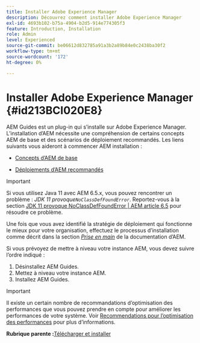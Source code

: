 ```yaml
---
title: Installer Adobe Experience Manager
description: Découvrez comment installer Adobe Experience Manager
exl-id: 4693b102-b75a-4904-b2d5-914e774305f3
feature: Introduction, Installation
role: Admin
level: Experienced
source-git-commit: be06612d832785a91a3b2a89b84e0c2438ba30f2
workflow-type: tm+mt
source-wordcount: '172'
ht-degree: 0%

---
```


# Installer Adobe Experience Manager {#id213BCI020E8}

AEM Guides est un plug-in qui s’installe sur Adobe Experience Manager. L’installation d’AEM nécessite une compréhension de certains concepts AEM de base et des scénarios de déploiement recommandés. Les liens suivants vous aideront à commencer AEM installation :

- [Concepts d’AEM de base](https://helpx.adobe.com/fr/experience-manager/6-5/sites/deploying/using/deploy.html#BasicConcepts)

- [Déploiements d’AEM recommandés](https://helpx.adobe.com/fr/experience-manager/6-5/sites/deploying/using/recommended-deploys.html)


>[!IMPORTANT]
>
> Si vous utilisez Java 11 avec AEM 6.5.x, vous pouvez rencontrer un problème : *JDK 11 provoque`NoClassDefFoundError`*. Reportez-vous à la section [JDK 11 provoque NoClassDefFoundError \| AEM article 6.5](https://helpx.adobe.com/experience-manager/kb/jdk-11-causes-noclassdeffounderror---aem-6-5.html) pour résoudre ce problème.

Une fois que vous avez identifié la stratégie de déploiement qui fonctionne le mieux pour votre organisation, effectuez le processus d’installation comme décrit dans la section *[Prise en main](https://experienceleague.adobe.com/docs/experience-manager-65/deploying/deploying/deploy.html?lang=frl#GettingStarted)* de la documentation d’AEM.

Si vous prévoyez de mettre à niveau votre instance AEM, vous devez suivre l’ordre indiqué :

1. Désinstallez AEM Guides.
1. Mettez à niveau votre instance AEM.
1. Installez AEM Guides.

>[!IMPORTANT]
>
> Il existe un certain nombre de recommandations d’optimisation des performances que vous pouvez prendre en compte pour améliorer les performances de votre système. Voir [Recommendations pour l’optimisation des performances](download-install-recommend-perf-optimiz.md#) pour plus d’informations.

**Rubrique parente :**&#x200B;[ Télécharger et installer](download-install.md)
